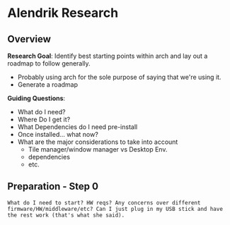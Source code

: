 # Alendrik Research
## Overview
**Research Goal**: Identify best starting points within arch and lay out a roadmap to follow generally.
- Probably using arch for the sole purpose of saying that we're using it.
- Generate a roadmap

**Guiding Questions**:
- What do I need?
- Where Do I get it?
- What Dependencies do I need pre-install
- Once installed... what now?
- What are the major considerations to take into account
	- Tile manager/window manager vs Desktop Env.
	- dependencies
	- etc.


## Preparation - Step 0
	What do I need to start? HW reqs? Any concerns over different firmware/HW/middleware/etc? Can I just plug in my USB stick and have the rest work (that's what she said).
	
